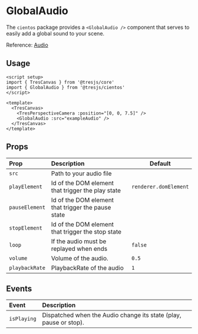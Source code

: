 # GlobalAudio

The `cientos` package provides a `<GlobalAudio />` component that serves to easily add a global sound to your scene.

Reference: [Audio](https://threejs.org/docs/index.html?q=audio#api/en/audio/Audio)

## Usage

```vue{3,9}
<script setup>
import { TresCanvas } from '@tresjs/core'
import { GlobalAudio } from '@tresjs/cientos'
</script>

<template>
  <TresCanvas>
    <TresPerspectiveCamera :position="[0, 0, 7.5]" />
    <GlobalAudio :src="exampleAudio" />
  </TresCanvas>
</template>
```

## Props

| Prop           | Description                                        | Default               |
| :------------- | :------------------------------------------------- | --------------------- |
| `src`          | Path to your audio file                            |                       |
| `playElement`  | Id of the DOM element that trigger the play state  | `renderer.domElement` |
| `pauseElement` | Id of the DOM element that trigger the pause state |                       |
| `stopElement`  | Id of the DOM element that trigger the stop state  |                       |
| `loop`         | If the audio must be replayed when ends            | `false`               |
| `volume`       | Volume of the audio.                               | `0.5`                 |
| `playbackRate` | PlaybackRate of the audio                          | `1`                   |

## Events

| Event       | Description                                                       |
| :---------- | :---------------------------------------------------------------- |
| `isPlaying` | Dispatched when the Audio change its state (play, pause or stop). |
